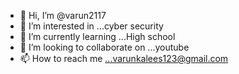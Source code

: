 - 👋 Hi, I’m @varun2117
- 👀 I’m interested in ...cyber security
- 🌱 I’m currently learning ...High school
- 💞️ I’m looking to collaborate on ...youtube
- 📫 How to reach me ...varunkalees123@gmail.com

<!---
varun2117/varun2117 is a ✨ special ✨ repository because its `README.md` (this file) appears on your GitHub profile.
You can click the Preview link to take a look at your changes.
--->
